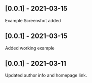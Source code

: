 ## [0.0.1] - 2021-03-15

Example Screenshot added

## [0.0.1] - 2021-03-15

Added working example


## [0.0.1] - 2021-03-11

Updated author info and homepage link.
